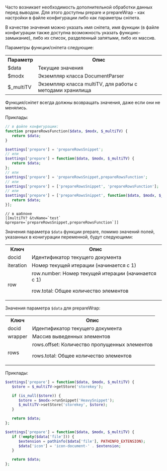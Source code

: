 Часто возникает необходимость дополнительной обработки данных перед выводом. Для этого доступны prepare и prepareWrap - как настройки в файле конфигурации либо как параметры сніпета.

В качестве значения можно указать имя сніпета, имя функции (в файле конфигурации также доступна возможность указать функцию-замыкание), либо их список, разделенный запятыми, либо их массив.

Параметры функции/сніпета следующие:

<table>
<tr><th>Параметр</th><th>Опис</th></tr>
<tr><td>$data</td><td>Текущие значения</td></tr>
<tr><td>$modx</td><td>Экземпляр класса DocumentParser</td></tr>
<tr><td>$_multiTV</td><td>Экземпляр класса multiTV, для работы с методами хранилища</td></tr>
</table>

Функция/сніпет всегда должны возвращать значения, даже если они не менялись.

Приклады:

```php
// в файле конфигурации:
function prepareRowsFunction($data, $modx, $_multiTV) {
   return $data;
}

$settings['prepare'] = 'prepareRowsSnippet';
// или
$settings['prepare'] = function($data, $modx, $_multiTV) {
   return $data;
};
// или
$settings['prepare'] = 'prepareRowsSnippet,prepareRowsFunction'; 
// или
$settings['prepare'] = ['prepareRowsSnippet', 'prepareRowsFunction']; 
// или
$settings['prepare'] = ['prepareRowsSnippet', function($data, $modx, $_multiTV) {
   return $data;
}]; 
```

```
// в шаблоне
[[multiTV? &tvName=`test` &prepare=`prepareRowsSnippet,prepareRowsFunction`]]
```

Значения параметра `$data` функции prepare, помимо значений полей, указанных в конигурации переменной, будут следующими:
<table>
<tr><th>Ключ</th><th>Опис</th></tr>
<tr><td>docid</td><td>Идентификатор текущего документа</td></tr>
<tr><td>iteration</td><td>Номер текущей итерации (начинается с 1)</td></tr>
<tr><td>row</td><td>row.number: Номер текущей итерации (начинается с 1)

row.total: Общее количество элементов</td></tr>
</table>

Значения параметра `$data` для prepareWrap:
<table>
<tr><th>Ключ</th><th>Опис</th></tr>
<tr><td>docid</td><td>Идентификатор текущего документа</td></tr>
<tr><td>wrapper</td><td>Массив выведенных элементов</td></tr>
<tr><td>rows</td><td>rows.offset: Количество пропущенных элементов

rows.total: Общее количество элементов</td></tr>
</table>

Приклады:

```php
$settings['prepare'] = function($data, $modx, $_multiTV) {
   $store = $_multiTV->getStore('storekey');

   if (is_null($store)) {
      $store = $modx->runSnippet('HeavySnippet');
      $_multiTV->setStore('storekey', $store);
   }

   return $data;
};
```

```php
$settings['prepare'] = function($data, $modx, $_multiTV) {
   if (!empty($data['file'])) {
      $extension = pathinfo($data['file'], PATHINFO_EXTENSION);
      $data['icon'] = 'icon-document-' . $extension;
   }

   return $data;
};
```
